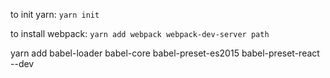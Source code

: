 to init yarn: `yarn init`

to install webpack: `yarn add webpack webpack-dev-server path`

yarn add babel-loader babel-core babel-preset-es2015 babel-preset-react --dev
